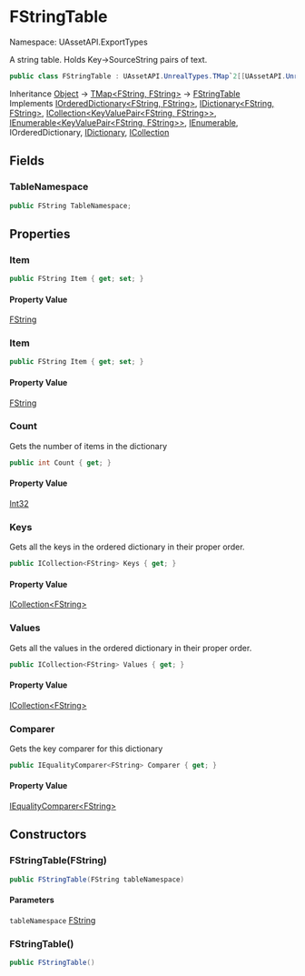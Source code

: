 # FStringTable

Namespace: UAssetAPI.ExportTypes

A string table. Holds Key-&gt;SourceString pairs of text.

```csharp
public class FStringTable : UAssetAPI.UnrealTypes.TMap`2[[UAssetAPI.UnrealTypes.FString, UAssetAPI, Version=1.0.1.0, Culture=neutral, PublicKeyToken=null],[UAssetAPI.UnrealTypes.FString, UAssetAPI, Version=1.0.1.0, Culture=neutral, PublicKeyToken=null]], UAssetAPI.UnrealTypes.IOrderedDictionary`2[[UAssetAPI.UnrealTypes.FString, UAssetAPI, Version=1.0.1.0, Culture=neutral, PublicKeyToken=null],[UAssetAPI.UnrealTypes.FString, UAssetAPI, Version=1.0.1.0, Culture=neutral, PublicKeyToken=null]], System.Collections.Generic.IDictionary`2[[UAssetAPI.UnrealTypes.FString, UAssetAPI, Version=1.0.1.0, Culture=neutral, PublicKeyToken=null],[UAssetAPI.UnrealTypes.FString, UAssetAPI, Version=1.0.1.0, Culture=neutral, PublicKeyToken=null]], System.Collections.Generic.ICollection`1[[System.Collections.Generic.KeyValuePair`2[[UAssetAPI.UnrealTypes.FString, UAssetAPI, Version=1.0.1.0, Culture=neutral, PublicKeyToken=null],[UAssetAPI.UnrealTypes.FString, UAssetAPI, Version=1.0.1.0, Culture=neutral, PublicKeyToken=null]], System.Private.CoreLib, Version=8.0.0.0, Culture=neutral, PublicKeyToken=7cec85d7bea7798e]], System.Collections.Generic.IEnumerable`1[[System.Collections.Generic.KeyValuePair`2[[UAssetAPI.UnrealTypes.FString, UAssetAPI, Version=1.0.1.0, Culture=neutral, PublicKeyToken=null],[UAssetAPI.UnrealTypes.FString, UAssetAPI, Version=1.0.1.0, Culture=neutral, PublicKeyToken=null]], System.Private.CoreLib, Version=8.0.0.0, Culture=neutral, PublicKeyToken=7cec85d7bea7798e]], System.Collections.IEnumerable, System.Collections.Specialized.IOrderedDictionary, System.Collections.IDictionary, System.Collections.ICollection
```

Inheritance [Object](https://docs.microsoft.com/en-us/dotnet/api/system.object) → [TMap&lt;FString, FString&gt;](./uassetapi.unrealtypes.tmap-2.md) → [FStringTable](./uassetapi.exporttypes.fstringtable.md)<br>
Implements [IOrderedDictionary&lt;FString, FString&gt;](./uassetapi.unrealtypes.iordereddictionary-2.md), [IDictionary&lt;FString, FString&gt;](https://docs.microsoft.com/en-us/dotnet/api/system.collections.generic.idictionary-2), [ICollection&lt;KeyValuePair&lt;FString, FString&gt;&gt;](https://docs.microsoft.com/en-us/dotnet/api/system.collections.generic.icollection-1), [IEnumerable&lt;KeyValuePair&lt;FString, FString&gt;&gt;](https://docs.microsoft.com/en-us/dotnet/api/system.collections.generic.ienumerable-1), [IEnumerable](https://docs.microsoft.com/en-us/dotnet/api/system.collections.ienumerable), IOrderedDictionary, [IDictionary](https://docs.microsoft.com/en-us/dotnet/api/system.collections.idictionary), [ICollection](https://docs.microsoft.com/en-us/dotnet/api/system.collections.icollection)

## Fields

### **TableNamespace**

```csharp
public FString TableNamespace;
```

## Properties

### **Item**

```csharp
public FString Item { get; set; }
```

#### Property Value

[FString](./uassetapi.unrealtypes.fstring.md)<br>

### **Item**

```csharp
public FString Item { get; set; }
```

#### Property Value

[FString](./uassetapi.unrealtypes.fstring.md)<br>

### **Count**

Gets the number of items in the dictionary

```csharp
public int Count { get; }
```

#### Property Value

[Int32](https://docs.microsoft.com/en-us/dotnet/api/system.int32)<br>

### **Keys**

Gets all the keys in the ordered dictionary in their proper order.

```csharp
public ICollection<FString> Keys { get; }
```

#### Property Value

[ICollection&lt;FString&gt;](https://docs.microsoft.com/en-us/dotnet/api/system.collections.generic.icollection-1)<br>

### **Values**

Gets all the values in the ordered dictionary in their proper order.

```csharp
public ICollection<FString> Values { get; }
```

#### Property Value

[ICollection&lt;FString&gt;](https://docs.microsoft.com/en-us/dotnet/api/system.collections.generic.icollection-1)<br>

### **Comparer**

Gets the key comparer for this dictionary

```csharp
public IEqualityComparer<FString> Comparer { get; }
```

#### Property Value

[IEqualityComparer&lt;FString&gt;](https://docs.microsoft.com/en-us/dotnet/api/system.collections.generic.iequalitycomparer-1)<br>

## Constructors

### **FStringTable(FString)**

```csharp
public FStringTable(FString tableNamespace)
```

#### Parameters

`tableNamespace` [FString](./uassetapi.unrealtypes.fstring.md)<br>

### **FStringTable()**

```csharp
public FStringTable()
```

